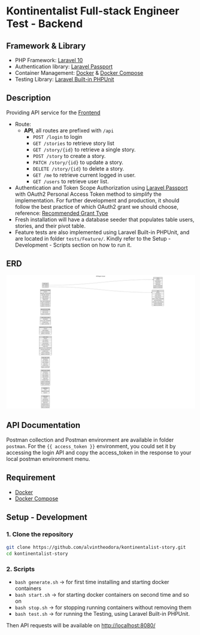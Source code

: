 # Kontinentalist Full-stack Engineer Test - Backend

## Framework & Library

- PHP Framework: [Laravel 10](https://laravel.com/docs/10.x)
- Authentication library: [Laravel Passport](https://laravel.com/docs/10.x/passport)
- Container Management: [Docker](https://www.docker.com/) & [Docker Compose](https://docs.docker.com/compose/)
- Testing Library: [Laravel Built-in PHPUnit](https://laravel.com/docs/10.x/testing)

## Description
Providing API service for the [Frontend](https://github.com/alvintheodora/kontinentalist-story-vue)
- Route:
    - **API**, all routes are prefixed with `/api`
        - `POST /login` to login
        - `GET /stories` to retrieve story list
        - `GET /story/{id}`  to retrieve a single story.
        - `POST /story` to create a story.
        - `PATCH /story/{id}` to update a story.
        - `DELETE /story/{id}` to delete a story.
        - `GET /me` to retrieve current logged in user.
        - `GET /users` to retrieve user list.
- Authentication and Token Scope Authorization using [Laravel Passport](https://laravel.com/docs/10.x/passport) with OAuth2 Personal Access Token method to simplify the implementation. For further development and production, it should follow the best practice of which OAuth2 grant we should choose, reference: [Recommended Grant Type](https://oauth2.thephpleague.com/authorization-server/which-grant/)
- Fresh installation will have a database seeder that populates table users, stories, and their pivot table.
- Feature tests are also implemented using Laravel Built-in PHPUnit, and are located in folder `tests/Feature/`. Kindly refer to the Setup - Development - Scripts section on how to run it.

## ERD
![ERD](readme/ERD.svg)

## API Documentation
Postman collection and Postman environment are available in folder `postman`. For the `{{ access_token }}` environment, you could set it by accessing the login API and copy the access_token in the response to your local postman environment menu.

## Requirement
* [Docker](https://docs.docker.com/install/)
* [Docker Compose](https://docs.docker.com/compose/install/)

## Setup - Development

### **1. Clone the repository**

```bash
git clone https://github.com/alvintheodora/kontinentalist-story.git
cd kontinentalist-story
```

### **2. Scripts**

- `bash generate.sh` -> for first time installing and starting docker containers
- `bash start.sh` -> for starting docker containers on second time and so on 
- `bash stop.sh` -> for stopping running containers without removing them
- `bash test.sh` -> for running the Testing, using Laravel Built-in PHPUnit.

Then API requests will be available on [http://localhost:8080/](http://localhost:8080/)
